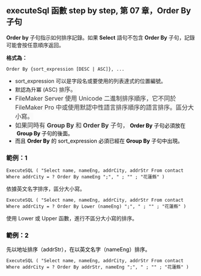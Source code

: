 <h2>executeSql 函數 step by step, 第 07 章，Order By 子句</h2><p style="text-align: start;"><strong>Order by </strong>子句指示如何排序記錄。如果<strong> Select</strong> 語句不包含 <strong>Order By</strong> 子句，記錄可能會按任意順序返回。</p><p style="text-align: start;"><strong>格式為：</strong></p><pre><code >Order By {sort_expression [DESC | ASC]}, ...</code></pre><ul><li>sort_expression 可以是字段名或要使用的列表達式的位置編號。</li><li>默認為升冪 (ASC) 排<span style="color: rgb(51, 51, 51); background-color: rgb(250, 250, 250); font-size: 16px;">序。</span></li><li><span style="color: rgb(51, 51, 51); background-color: rgb(250, 250, 250); font-size: 16px;">FileMaker Server 使用 Unicode 二進制排序順序，它不同於 FileMaker Pro 中或使用默認中性語言排序順序的語言排序。區分大小寫。</span></li><li><span style="color: rgb(51, 51, 51); background-color: rgb(250, 250, 250); font-size: 16px;">如果同時有 </span><span style="color: rgb(51, 51, 51); background-color: rgb(250, 250, 250); font-size: 16px;"><strong>Group By</strong></span><span style="color: rgb(51, 51, 51); background-color: rgb(250, 250, 250); font-size: 16px;"> 和</span><span style="color: rgb(51, 51, 51); background-color: rgb(250, 250, 250); font-size: 16px;"><strong> Order By</strong></span><span style="color: rgb(51, 51, 51); background-color: rgb(250, 250, 250); font-size: 16px;"> 子句，</span><span style="color: rgb(0, 0, 0);"> </span><span style="color: rgb(0, 0, 0);"><strong>Order By</strong></span><span style="color: rgb(0, 0, 0);"> 子句必須放在 &nbsp;</span><span style="color: rgb(0, 0, 0);"><strong>Group By </strong></span><span style="color: rgb(0, 0, 0);">子句的後面。</span></li><li><span style="color: rgb(0, 0, 0);">而且 </span><span style="color: rgb(0, 0, 0);"><strong>Order By</strong></span><span style="color: rgb(0, 0, 0);"> 的 sort_expression 必須已經在 </span><span style="color: rgb(0, 0, 0);"><strong>Group By</strong></span><span style="color: rgb(0, 0, 0);"> 子句中出現。</span></li></ul><h3>範例：1</h3><pre><code >ExecuteSQL ( "Select name, nameEng, addrCity, addrStr From contact Where addrCity = ? Order By nameEng ";", " ; "" ; "花蓮縣" )</code></pre><p>依據英文名字排序，區分大小寫。</p><pre><code >ExecuteSQL ( "Select name, nameEng, addrCity, addrStr From contact Where addrCity = ? Order By Lower (nameEng) ";", " ; "" ; "花蓮縣" )</code></pre><p>使用 Lower 或 Upper 函數，進行不區分大小寫的排序。</p><h3><span style="color: rgb(0, 0, 0);">範例：2</span></h3><p><span style="color: rgb(0, 0, 0);">先以地址排序（addrStr），在以英文名字（nameEng）排序。</span></p><pre><code >ExecuteSQL ( "Select name, nameEng, addrCity, addrStr From contact Where addrCity = ? Order By addrStr, nameEng ";", " ; "" ; "花蓮縣" )</code></pre><p><br></p>